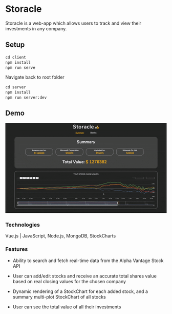# Storacle

Storacle is a web-app which allows users to track and view their investments in any company.

## Setup

```
cd client
npm install
npm run serve
```
Navigate back to root folder

```
cd server
npm install
npm run server:dev
```

## Demo

![App Demo](client/public/storacle_demo.gif)

### Technologies

Vue.js | JavaScript, Node.js, MongoDB, StockCharts

### Features

- Ability to search and fetch real-time data from the Alpha Vantage Stock API

- User can add/edit stocks and receive an accurate total shares value based on real closing values for the chosen company

- Dynamic rendering of a StockChart for each added stock, and a summary multi-plot StockChart of all stocks

- User can see the total value of all their investments

